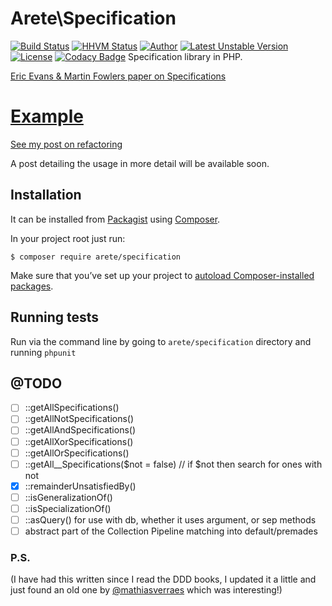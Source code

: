 # Arete\Specification
[![Build Status](https://secure.travis-ci.org/aretecode/specification.svg)](https://travis-ci.org/aretecode/specification)
[![HHVM Status](http://hhvm.h4cc.de/badge/arete/specification.svg)](http://hhvm.h4cc.de/package/arete/specification)
[![Author](http://img.shields.io/badge/author-@aretecode-blue.svg)](https://twitter.com/aretecode)
[![Latest Unstable Version](https://poser.pugx.org/arete/specification/v/unstable)](https://packagist.org/packages/arete/specification)
[![License](https://poser.pugx.org/arete/specification/license)](http://packagist.org/packages/arete/specification)
[![Codacy Badge](https://api.codacy.com/project/badge/2a00e5db8e1444fa84a815e825056049)](https://www.codacy.com/app/aretecode/specification)
Specification library in PHP.

[Eric Evans & Martin Fowlers paper on Specifications](http://martinfowler.com/apsupp/spec.pdf)

# [Example](https://github.com/aretecode/specification/blob/master/examples)
[See my post on refactoring]()

A post detailing the usage in more detail will be available soon.

## Installation
It can be installed from [Packagist](https://packagist.org/arete/specification) using [Composer](https://getcomposer.org/). 

In your project root just run:

`$ composer require arete/specification`

Make sure that you’ve set up your project to [autoload Composer-installed packages](https://getcomposer.org/doc/00-intro.md#autoloading).


## Running tests
Run via the command line by going to `arete/specification` directory and running `phpunit`


## @TODO
* [ ] ::getAllSpecifications()
* [ ] ::getAllNotSpecifications()
* [ ] ::getAllAndSpecifications()
* [ ] ::getAllXorSpecifications()
* [ ] ::getAllOrSpecifications()
* [ ] ::getAll__Specifications($not = false) // if $not then search for ones with not
* [x] ::remainderUnsatisfiedBy()
* [ ] ::isGeneralizationOf()
* [ ] ::isSpecializationOf()
* [ ] ::asQuery() for use with db, whether it uses argument, or sep methods
* [ ] abstract part of the Collection Pipeline matching into default/premades

### P.S.
(I have had this written since I read the DDD books, I updated it a little and just found an old one by [@mathiasverraes](https://github.com/mathiasverraes/DomainTools) which was interesting!)